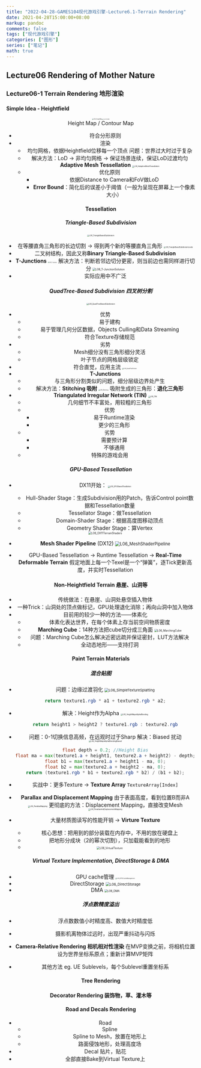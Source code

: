 ```yaml
---
title: "2022-04-28-GAMES104现代游戏引擎-Lecture6.1-Terrain Rendering"
date: 2021-04-28T15:00:00+08:00
markup: pandoc
comments: false
tags: ["现代游戏引擎"]
categories: ["图形"]
series: ["笔记"]
math: true
---
```




## Lecture06 Rendering of Mother Nature

### Lecture06-1 Terrain Rendering 地形渲染

#### Simple Idea - Heightfield

<center><img src="/images/games104/L06_HeightMap.jpg" alt="L06_HeightMap" style="zoom:22.5%;" /><img src="/images/games104/L06_ContourMap.jpg" alt="L06_ContourMap" style="zoom:15%;" /><center/>
<center>Height Map / Contour Map<center/>

+ 符合分形原则
+ 渲染
  + 均匀网格，依据Heightfield位移每一个顶点
    问题：世界过大时过于复杂
  + 解决方法：LoD -> 非均匀网格 -> 保证场景连续，保证LoD过渡均匀
    **Adaptive Mesh Tessellation**
    <img src="/images/games104/L06_AdaptiveMeshTessellation.jpg" alt="L06_AdaptiveMeshTessellation" style="zoom: 33%;" />
  + 优化原则
    + 依据Distance to Camera和FoV做LoD
    + **Error Bound**：简化后的误差小于阈值（一般为呈现在屏幕上一个像素大小）

#### Tessellation

##### Triangle-Based Subdivision
<img src="/images/games104/L06_TriangleBasedSubdivision.jpg" alt="L06_TriangleBasedSubdivision" style="zoom: 33%;" />

+ 在等腰直角三角形的长边切割 -> 得到两个新的等腰直角三角形
  <img src="/images/games104/L06_TriangleBasedSubdivisionLevels.jpg" alt="L06_TriangleBasedSubdivisionLevels" style="zoom:30%;" />
+ 二叉树结构，因此又称**Binary Triangle-Based Subdivision**
+ **T-Junctions**
  <img src="/images/games104/L06_T-Junction.jpg" alt="L06_T-Junction" style="zoom: 20%;" />
  解决方法：判断若邻边切分更密，则当前边也需同样进行切分
  <img src="/images/games104/L06_T-JunctionSolution.jpg" alt="L06_T-JunctionSolution" style="zoom: 50%;" />
+ 实际应用中不广泛
  
##### QuadTree-Based Subdivision 四叉树分割
<img src="/images/games104/L06_QuadTreeBasedSubdivision.jpg" alt="L06_QuadTreeBasedSubdivision" style="zoom: 33%;" />

+ 优势
  + 易于建构
  + 易于管理几何分区数据，Objects Culling和Data Streaming
  + 符合Texture存储规范
+ 劣势
  + Mesh细分没有三角形细分灵活
  + 叶子节点的网格层级锁定
+ 符合直觉，应用主流
  <img src="/images/games104/L06_QuadTreeTerrain.png" alt="L06_QuadTreeTerrain" style="zoom:25%;" />
+ **T-Junctions**
  + 与三角形分割类似的问题，细分层级边界处产生
  + 解决方法：**Stitching 吸附**
    <img src="/images/games104/L06_Stitching.png" alt="L06_Stitching" style="zoom: 25%;" />
    吸附生成的三角形：**退化三角形**
+ **Triangulated Irregular Network (TIN)**
  <img src="/images/games104/L06_TIN.jpg" alt="L06_TIN" style="zoom:33%;" />
  + 几何细节不丰富处，用较粗的三角形
  + 优势
    + 易于Runtime渲染
    + 更少的三角形
  + 劣势
    + 需要预计算
    + 不够通用
  + 特殊的游戏会用
  
##### GPU-Based Tessellation

+ DX11开始：
  <img src="/images/games104/L06_GPUBasedTessllation.jpg" alt="L06_GPUBasedTessllation" style="zoom: 33%;" />
  + Hull-Shader Stage：生成Subdivision用的Patch，告诉Control point数据和Tessellation数量
  + Tessellator Stage：做Tessellation
  + Domain-Shader Stage：根据高度图移动顶点
  + Geometry Shader Stage：算Vertex
  <img src="/images/games104/L06_DX11TerrainShaders.png" alt="L06_DX11TerrainShaders" style="zoom: 50%;" />

+ **Mesh Shader Pipeline** (DX12)
  <img src="/images/games104/L06_MeshShaderPipeline.jpg" alt="L06_MeshShaderPipeline" style="zoom: 80%;" />
  
+ GPU-Based Tessellation -> Runtime Tessellation -> **Real-Time Deformable Terrain**
  假定地面上每一个Texel是一个“弹簧”，逐Tick更新高度，并实时Tessellation

#### Non-Heightfield Terrain 悬崖、山洞等

+ 传统做法：在悬崖、山洞处悬空插入物体
+ 一种Trick：山洞处的顶点做标记，GPU处理退化消除；再向山洞中加入物体
+ 目前用的较少一种的方法——体素化
  + 体素化表达世界，在每个体素上存当前空间物质密度
  + **Marching Cube**：14种方法把cube切分成三角面
    <img src="/images/games104/L06_MarchingCube.jpg" alt="L06_MarchingCube" style="zoom:50%;" />
  + 问题：Marching Cube怎么解决近密远疏并保证密封，LUT方法解决
  + 全动态地形——支持打洞

#### Paint Terrain Materials

##### 混合贴图

+ 问题：边缘过渡羽化
  <img src="/images/games104/L06_SimpleTextureSplatting.jpg" alt="L06_SimpleTextureSplatting" style="zoom: 67%;" />
  ```glsl
  return texture1.rgb * a1 + texture2.rgb * a2;
  ```
  
+ 解决：Height作为Alpha
  <img src="/images/games104/L06_HeightMapsAlphaBlending.png" alt="L06_HeightMapsAlphaBlending" style="zoom: 33%;" />
  
  ```glsl
  return height1 > height2 ? texture1.rgb : texture2.rgb
  ```
  
+ 问题：0-1切换信息高频，在远观时过于Sharp
  解决：Biased 扰动
  <img src="/images/games104/L06_HeightMapsAlphaBlendingBiased.png" alt="L06_HeightMapsAlphaBlendingBiased" style="zoom: 33%;" />
  
  ```glsl
  float depth = 0.2; //Height Bias
  float ma = max(texture1.a + height1, texture2.a + height2) - depth;
  float b1 = max(texture1.a + height1 - ma, 0);
  float b2 = max(texture2.a + height2 - ma, 0);
  return (texture1.rgb * b1 + texture2.rgb * b2) / (b1 + b2);
  ```
  
+ 实战中：更多Texture -> **Texture Array**
  `TextureArray[Index]`

+ **Parallax and Displacement Mapping**
  由于表面高度，看到位置B而非A
  <img src="/images/games104/L06_ParallaxMapping.jpg" alt="L06_ParallaxMapping" style="zoom: 33%;" />
  更彻底的方法：Displacement Mapping，直接改变Mesh
  <img src="/images/games104/L06_ParallaxAndDisplacementMapping.png" alt="L06_ParallaxAndDisplacementMapping" style="zoom: 33%;" />
  
+ 大量材质图读写的性能开销 -> **Virture Texture**

  + 核心思想：把用到的部分装载在内存中，不用的放在硬盘上
  + 把地形分成块（2的幂次切割），只加载能看到的地形
  + <img src="/images/games104/L06_VirtualTexture.jpg" alt="L06_VirtualTexture" style="zoom: 50%;" />

##### Virtual Texture Implementation, DirectStorage & DMA

  + GPU cache管理
    <img src="/images/games104/L06_GPUCacheManagement.jpg" alt="L06_GPUCacheManagement" style="zoom: 25%;" />
  + DirectStorage
    <img src="/images/games104/L06_DirectStorage.jpg" alt="L06_DirectStorage" style="zoom: 67%;" />
  + DMA
    <img src="/images/games104/L06_DMA.jpg" alt="L06_DMA" style="zoom: 50%;" />

##### 浮点数精度溢出

  + 浮点数数值小时精度高、数值大时精度低
  + 摄影机离物体过远时，出现严重抖动与闪烁
  
  + **Camera-Relative Rendering 相机相对性渲染**
    在MVP变换之前，将相机位置设为世界坐标系原点；重新计算MVP矩阵
  + 其他方法 eg. UE Sublevels，每个Sublevel重置坐标系



#### Tree Rendering

#### Decorator Rendering 装饰物，草、灌木等

#### Road and Decals Rendering

+ Road
  + Spline
  + Spline to Mesh，放置在地形上
  + 路面侵蚀地形，处理高度场
+ Decal 贴片，贴花
+ 全部直接Bake到Virtual Texture上